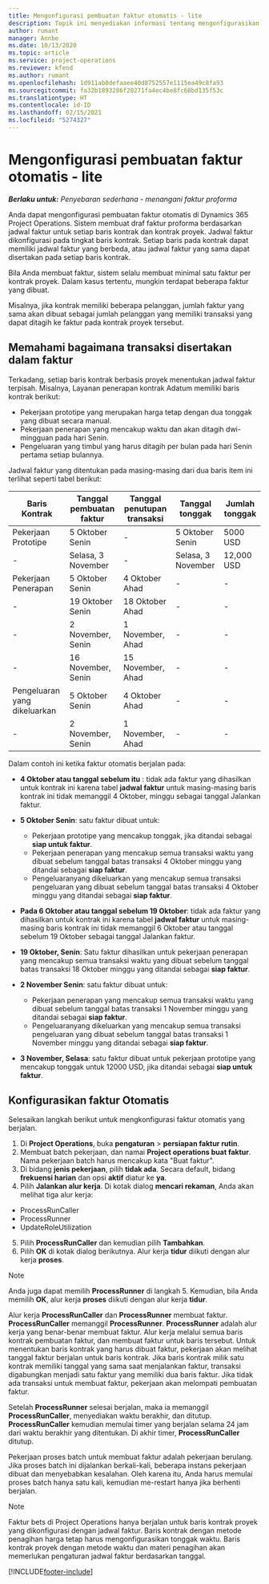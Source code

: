```yaml
---
title: Mengonfigurasi pembuatan faktur otomatis - lite
description: Topik ini menyediakan informasi tentang mengonfigurasikan pembuatan otomatis faktur proforma.
author: rumant
manager: Annbe
ms.date: 10/13/2020
ms.topic: article
ms.service: project-operations
ms.reviewer: kfend
ms.author: rumant
ms.openlocfilehash: 1d911ab0defaaee40d8752557e1115ea49c8fa93
ms.sourcegitcommit: fa32b1893286f20271fa4ec4be8fc68bd135f53c
ms.translationtype: HT
ms.contentlocale: id-ID
ms.lasthandoff: 02/15/2021
ms.locfileid: "5274327"
---
```

# <a name="configure-automatic-invoice-creation---lite"></a>Mengonfigurasi pembuatan faktur otomatis - lite
 
_**Berlaku untuk:** Penyebaran sederhana - menangani faktur proforma_

Anda dapat mengonfigurasi pembuatan faktur otomatis di Dynamics 365 Project Operations. Sistem membuat draf faktur proforma berdasarkan jadwal faktur untuk setiap baris kontrak dan kontrak proyek. Jadwal faktur dikonfigurasi pada tingkat baris kontrak. Setiap baris pada kontrak dapat memiliki jadwal faktur yang berbeda, atau jadwal faktur yang sama dapat disertakan pada setiap baris kontrak.

Bila Anda membuat faktur, sistem selalu membuat minimal satu faktur per kontrak proyek. Dalam kasus tertentu, mungkin terdapat beberapa faktur yang dibuat.

Misalnya, jika kontrak memiliki beberapa pelanggan, jumlah faktur yang sama akan dibuat sebagai jumlah pelanggan yang memiliki transaksi yang dapat ditagih ke faktur pada kontrak proyek tersebut.

## <a name="understand-how-transactions-are-included-on-an-invoice"></a>Memahami bagaimana transaksi disertakan dalam faktur 

Terkadang, setiap baris kontrak berbasis proyek menentukan jadwal faktur terpisah. Misalnya, Layanan penerapan kontrak Adatum memiliki baris kontrak berikut:

- Pekerjaan prototipe yang merupakan harga tetap dengan dua tonggak yang dibuat secara manual.
- Pekerjaan penerapan yang mencakup waktu dan akan ditagih dwi-mingguan pada hari Senin.
- Pengeluaran yang timbul yang harus ditagih per bulan pada hari Senin pertama setiap bulannya.

Jadwal faktur yang ditentukan pada masing-masing dari dua baris item ini terlihat seperti tabel berikut:

| Baris Kontrak | Tanggal pembuatan faktur | Tanggal penutupan transaksi | Tanggal tonggak | Jumlah tonggak |
| --- | --- | --- | --- | --- |
| Pekerjaan Prototipe | 5 Oktober Senin | - | 5 Oktober Senin | 5000 USD |
| - | Selasa, 3 November | - | Selasa, 3 November | 12,000 USD |
| Pekerjaan Penerapan | 5 Oktober Senin | 4 Oktober Ahad | - | - |
| - | 19 Oktober Senin | 18 Oktober Ahad | - | - |
| - | 2 November, Senin | 1 November, Ahad | - | - |
| - | 16 November, Senin | 15 November, Ahad | - | - |
| Pengeluaran yang dikeluarkan | 5 Oktober Senin | 4 Oktober Ahad | - | - |
| - | 2 November, Senin | 1 November, Ahad | - | - |

Dalam contoh ini ketika faktur otomatis berjalan pada:

- **4 Oktober atau tanggal sebelum itu** : tidak ada faktur yang dihasilkan untuk kontrak ini karena tabel **jadwal faktur** untuk masing-masing baris kontrak ini tidak memanggil 4 Oktober, minggu sebagai tanggal Jalankan faktur.
- **5 Oktober Senin**: satu faktur dibuat untuk:

    - Pekerjaan prototipe yang mencakup tonggak, jika ditandai sebagai **siap untuk faktur**.
    - Pekerjaan penerapan yang mencakup semua transaksi waktu yang dibuat sebelum tanggal batas transaksi 4 Oktober minggu yang ditandai sebagai **siap faktur**.
    - Pengeluaranyang dikeluarkan yang mencakup semua transaksi pengeluaran yang dibuat sebelum tanggal batas transaksi 4 Oktober minggu yang ditandai sebagai **siap faktur**.
  
- **Pada 6 Oktober atau tanggal sebelum 19 Oktober**: tidak ada faktur yang dihasilkan untuk kontrak ini karena tabel **jadwal faktur** untuk masing-masing baris kontrak ini tidak memanggil 6 Oktober atau tanggal sebelum 19 Oktober sebagai tanggal Jalankan faktur.
- **19 Oktober, Senin**: Satu faktur dihasilkan untuk pekerjaan penerapan yang mencakup semua transaksi waktu yang dibuat sebelum tanggal batas transaksi 18 Oktober minggu yang ditandai sebagai **siap faktur**.
- **2 November Senin**: satu faktur dibuat untuk:

    - Pekerjaan penerapan yang mencakup semua transaksi waktu yang dibuat sebelum tanggal batas transaksi 1 November minggu yang ditandai sebagai **siap faktur**.
    - Pengeluaranyang dikeluarkan yang mencakup semua transaksi pengeluaran yang dibuat sebelum tanggal batas transaksi 1 November minggu yang ditandai sebagai **siap faktur**.

- **3 November, Selasa**: satu faktur dibuat untuk pekerjaan prototipe yang mencakup tonggak untuk 12000 USD, jika ditandai sebagai **siap untuk faktur**.

## <a name="configure-automatic-invoicing"></a>Konfigurasikan faktur Otomatis

Selesaikan langkah berikut untuk mengkonfigurasi faktur otomatis yang berjalan.

1. Di **Project Operations**, buka **pengaturan** > **persiapan faktur rutin**.
2. Membuat batch pekerjaan, dan namai **Project operations buat faktur**. Nama pekerjaan batch harus mencakup kata "Buat faktur".
3. Di bidang **jenis pekerjaan**, pilih **tidak ada**. Secara default, bidang **frekuensi harian** dan opsi **aktif** diatur ke **ya**.
4. Pilih **Jalankan alur kerja**. Di kotak dialog **mencari rekaman**, Anda akan melihat tiga alur kerja:

- ProcessRunCaller
- ProcessRunner
- UpdateRoleUtilization

5. Pilih **ProcessRunCaller** dan kemudian pilih **Tambahkan**.
6. Pilih **OK** di kotak dialog berikutnya. Alur kerja **tidur** diikuti dengan alur kerja **proses**. 

> [!NOTE]
> Anda juga dapat memilih **ProcessRunner** di langkah 5. Kemudian, bila Anda memilih **OK**, alur kerja **proses** diikuti dengan alur kerja **tidur**.

Alur kerja **ProcessRunCaller** dan **ProcessRunner** membuat faktur. **ProcessRunCaller** memanggil **ProcessRunner**. **ProcessRunner** adalah alur kerja yang benar-benar membuat faktur. Alur kerja melalui semua baris kontrak pembuatan faktur, dan membuat faktur untuk baris tersebut. Untuk menentukan baris kontrak yang harus dibuat faktur, pekerjaan akan melihat tanggal faktur berjalan untuk baris kontrak. Jika baris kontrak milik satu kontrak memiliki tanggal yang sama saat menjalankan faktur, transaksi digabungkan menjadi satu faktur yang memiliki dua baris faktur. Jika tidak ada transaksi untuk membuat faktur, pekerjaan akan melompati pembuatan faktur.

Setelah **ProcessRunner** selesai berjalan, maka ia memanggil **ProcessRunCaller**, menyediakan waktu berakhir, dan ditutup. **ProcessRunCaller** kemudian memulai timer yang berjalan selama 24 jam dari waktu berakhir yang ditentukan. Di akhir timer, **ProcessRunCaller** ditutup.

Pekerjaan proses batch untuk membuat faktur adalah pekerjaan berulang. Jika proses batch ini dijalankan berkali-kali, beberapa instans pekerjaan dibuat dan menyebabkan kesalahan. Oleh karena itu, Anda harus memulai proses batch hanya satu kali, kemudian me-restart hanya jika berhenti berjalan.

> [!NOTE]
> Faktur bets di Project Operations hanya berjalan untuk baris kontrak proyek yang dikonfigurasi dengan jadwal faktur. Baris kontrak dengan metode penagihan harga tetap harus mengonfigurasikan tonggak waktu. Baris kontrak proyek dengan metode waktu dan materi penagihan akan memerlukan pengaturan jadwal faktur berdasarkan tanggal.


[!INCLUDE[footer-include](../../includes/footer-banner.md)]